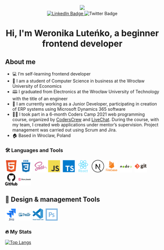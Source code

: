  
<div id="header" align="center">
  <img src="https://i.pinimg.com/originals/9a/68/71/9a68716efc331fcc84e3a4ce5f23d18d.png" width="250"/>
  <div id="badges">
  <a href="https://www.linkedin.com/in/weronikalutenko/">
    <img src="https://img.shields.io/badge/LinkedIn-blue?style=for-the-badge&logo=linkedin&logoColor=white" alt="LinkedIn Badge"/>
    </a>
    <img src="https://img.shields.io/badge/weronika.lutenko@gmail.com-purple?style=for-the-badge&logo=mailr&logoColor=white" alt="Twitter Badge"/>
    <h1>Hi, I'm Weronika Luteńko, a beginner frontend developer</h1>
</div>
</div>


## About me
- 💻 I’m self-learning frontend developer
- 📖 I am a student of Computer Science in business at the Wrocław University of Economics
- 🕮 I graduated from Electronics at the Wrocław University of Technology with the title of an engineer
- 🤔 I am currently working as a Junior Developer, participating in creation of ERP systems using Microsoft Dynamics 365 software
- 👨‍💻 I took part in a 6-month Coders Camp 2021 web programming course, organized by [CodersCrew](https://coderscrew.pl/) and [LiveChat](https://www.livechat.com/). During the course, with my team, I created web applications under mentor’s supervision. Project management was carried out using Scrum and Jira.
- 🏠 Based in Wroclaw, Poland


### :hammer_and_wrench: Languages and Tools
<div> 
  <img src="https://github.com/devicons/devicon/blob/master/icons/html5/html5-original.svg" title="HTML5" alt="HTML" width="40" height="40"/>&nbsp;
   <img src="https://github.com/devicons/devicon/blob/master/icons/css3/css3-plain-wordmark.svg"  title="CSS3" alt="CSS" width="40" height="40"/>&nbsp;
  <img src="https://github.com/devicons/devicon/blob/master/icons/sass/sass-original.svg" title="SAAS" **alt="SAAS" width="40" height="40"/>
  <img src="https://github.com/devicons/devicon/blob/master/icons/javascript/javascript-original.svg" title="JavaScript" alt="JavaScript" width="40" height="40"/>&nbsp;
  <img src="https://github.com/devicons/devicon/blob/master/icons/typescript/typescript-original.svg" title="Typescript" alt="Typescript" width="40" height="40"/>&nbsp;
  <img src="https://github.com/devicons/devicon/blob/master/icons/react/react-original-wordmark.svg" title="React" alt="React" width="40" height="40"/>&nbsp;
  <img src="https://github.com/devicons/devicon/blob/master/icons/nextjs/nextjs-line.svg" title="Next.js" **alt="Next.js" width="40" height="40"/>
  <img src="https://github.com/devicons/devicon/blob/master/icons/firebase/firebase-plain-wordmark.svg" title="Firebase" alt="Firebase" width="40" height="40"/>&nbsp;
  <img src="https://github.com/devicons/devicon/blob/master/icons/nodejs/nodejs-original-wordmark.svg" title="NodeJS" alt="NodeJS" width="40" height="40"/>&nbsp;
  <img src="https://github.com/devicons/devicon/blob/master/icons/git/git-original-wordmark.svg" title="Git" **alt="Git" width="40" height="40"/>
  <img src="https://github.com/devicons/devicon/blob/master/icons/github/github-original-wordmark.svg" title="Github" **alt="Github" width="40" height="40"/>
  <img src="https://github.com/devicons/devicon/blob/master/icons/storybook/storybook-original-wordmark.svg" title="Storybook" **alt="Storybook" width="40" height="40"/>
</div>


## 🎨 Design & management Tools

<div>
  <img src="https://github.com/devicons/devicon/blob/master/icons/jira/jira-original-wordmark.svg" title="Jira" **alt="Jira" width="40" height="40"/>
  <img src="https://github.com/devicons/devicon/blob/master/icons/trello/trello-plain-wordmark.svg" title="Trello" **alt="Trello" width="40" height="40"/>
  <img src="https://github.com/devicons/devicon/blob/master/icons/vscode/vscode-original-wordmark.svg" title="VSCode" **alt="VSCode" width="40" height="40"/>
  <img src="https://github.com/devicons/devicon/blob/master/icons/photoshop/photoshop-line.svg" title="Photoshop" **alt="Photoshop" width="40" height="40"/>
</div>


### :fire: My Stats
[![Top Langs](https://github-readme-stats.vercel.app/api/top-langs/?username=vera98d&layout=compact&theme=vision-friendly-dark)](https://github.com/anuraghazra/github-readme-stats)

